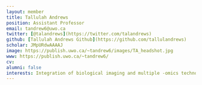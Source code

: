 ```yaml
---
layout: member
title: Tallulah Andrews
position: Assistant Professor
email: tandrew6@uwo.ca
twitter: [@talandrews](https://twitter.com/talandrews)
github: [Tallulah Andrews Github](https://github.com/tallulandrews)
scholar: JMpURdwAAAAJ
image: https://publish.uwo.ca/~tandrew6/images/TA_headshot.jpg
www: https://publish.uwo.ca/~tandrew6/
cv: 
alumni: false
interests: Integration of biological imaging and multiple -omics technologies to understand the structure of diseased tissues.
---
```

